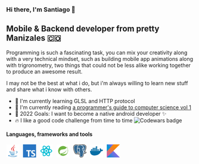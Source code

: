 ### Hi there, I'm Santiago 👋
## Mobile & Backend developer from pretty Manizales 🇨🇴
Programming is such a fascinating task, you can mix your creativity along with a very technical mindset, such as building mobile app animations along with trigronometry, two things that could not be less alike working together to produce an awesome result.

I may not be the best at what i do, but i'm always willing to learn new stuff and share what i know with others.

- 🌱 I'm currently learning GLSL and HTTP protocol
- 📙 I'm currently reading [a programmer's guide to computer science vol 1](https://www.amazon.com/-/es/Dr-William-M-Springer-II/dp/195120400X)
- 🥅 2022 Goals: I want to become a native android developer ✨
- 🔥 I like a good code challenge from time to time <img align="bottom" src="https://www.codewars.com/users/Glazzes/badges/small" alt="Codewars badge" />

#### Languages, frameworks and tools
[<img style="float: left; margin-right: 10px" width="35px" height="35px" alt="Java" src="./assets/java.png">](https://www.java.com)
[<img astyle="float: left; margin-right: 10px" width="35px" height="35px" alt="Kotlin" src="./assets/kotlin.png">](https://kotlinlang.org/)
[<img style="float: left; margin-right: 10px" width="35px" height="35px" alt="Typescript" src="./assets/typescript.png">](https://www.typescriptlang.org/)
[<img style="float: left; margin-right: 10px" width="35px" height="35px" alt="React and React native" src="./assets/react.png">](https://es.reactjs.org/)
[<img style="float: left; margin-right: 10px" width="35px" height="35px" alt="Spring boot" src="./assets/spring.png">](https://spring.io/projects/spring-boot)
[<img style="float: left; margin-right: 10px" width="35px" height="35px" alt="Postgresql" src="./assets/postgres.png">](https://www.postgresql.org/)
[<img style="float: left; margin-right: 10px" width="35px" height="35px" alt="Docker" src="./assets/docker.png">](https://www.docker.com/)
